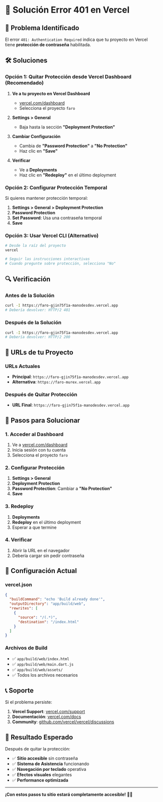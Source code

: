 # 🔧 Solución Error 401 en Vercel

## 🚨 **Problema Identificado**

El error `401: Authentication Required` indica que tu proyecto en Vercel tiene **protección de contraseña** habilitada.

## 🛠️ **Soluciones**

### **Opción 1: Quitar Protección desde Vercel Dashboard (Recomendado)**

1. **Ve a tu proyecto en Vercel Dashboard**
   - [vercel.com/dashboard](https://vercel.com/dashboard)
   - Selecciona el proyecto `faro`

2. **Settings > General**
   - Baja hasta la sección **"Deployment Protection"**

3. **Cambiar Configuración**
   - Cambia de **"Password Protection"** a **"No Protection"**
   - Haz clic en **"Save"**

4. **Verificar**
   - Ve a **Deployments**
   - Haz clic en **"Redeploy"** en el último deployment

### **Opción 2: Configurar Protección Temporal**

Si quieres mantener protección temporal:

1. **Settings > General > Deployment Protection**
2. **Password Protection**
3. **Set Password**: Usa una contraseña temporal
4. **Save**

### **Opción 3: Usar Vercel CLI (Alternativo)**

```bash
# Desde la raíz del proyecto
vercel

# Seguir las instrucciones interactivas
# Cuando pregunte sobre protección, selecciona "No"
```

## 🔍 **Verificación**

### **Antes de la Solución**
```bash
curl -I https://faro-gjin75f1a-manodesdev.vercel.app
# Debería devolver: HTTP/2 401
```

### **Después de la Solución**
```bash
curl -I https://faro-gjin75f1a-manodesdev.vercel.app
# Debería devolver: HTTP/2 200
```

## 🎯 **URLs de tu Proyecto**

### **URLs Actuales**
- **Principal**: `https://faro-gjin75f1a-manodesdev.vercel.app`
- **Alternativa**: `https://faro-murex.vercel.app`

### **Después de Quitar Protección**
- **URL Final**: `https://faro-gjin75f1a-manodesdev.vercel.app`

## 🚀 **Pasos para Solucionar**

### **1. Acceder al Dashboard**
1. Ve a [vercel.com/dashboard](https://vercel.com/dashboard)
2. Inicia sesión con tu cuenta
3. Selecciona el proyecto `faro`

### **2. Configurar Protección**
1. **Settings > General**
2. **Deployment Protection**
3. **Password Protection**: Cambiar a **"No Protection"**
4. **Save**

### **3. Redeploy**
1. **Deployments**
2. **Redeploy** en el último deployment
3. Esperar a que termine

### **4. Verificar**
1. Abrir la URL en el navegador
2. Debería cargar sin pedir contraseña

## 🔧 **Configuración Actual**

### **vercel.json**
```json
{
  "buildCommand": "echo 'Build already done'",
  "outputDirectory": "app/build/web",
  "rewrites": [
    {
      "source": "/(.*)",
      "destination": "/index.html"
    }
  ]
}
```

### **Archivos de Build**
- ✅ `app/build/web/index.html`
- ✅ `app/build/web/main.dart.js`
- ✅ `app/build/web/assets/`
- ✅ Todos los archivos necesarios

## 📞 **Soporte**

Si el problema persiste:

1. **Vercel Support**: [vercel.com/support](https://vercel.com/support)
2. **Documentación**: [vercel.com/docs](https://vercel.com/docs)
3. **Community**: [github.com/vercel/vercel/discussions](https://github.com/vercel/vercel/discussions)

## 🎉 **Resultado Esperado**

Después de quitar la protección:

- ✅ **Sitio accesible** sin contraseña
- ✅ **Sistema de Asistencia** funcionando
- ✅ **Navegación por teclado** operativa
- ✅ **Efectos visuales** elegantes
- ✅ **Performance optimizada**

---

**¡Con estos pasos tu sitio estará completamente accesible!** 🚀✨

